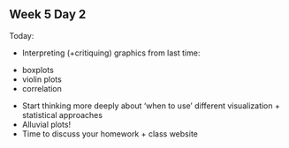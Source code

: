 ## Week 5 Day 2

Today:

- Interpreting (+critiquing) graphics from last time:
* boxplots
* violin plots
* correlation

- Start thinking more deeply about ‘when to use’ different visualization + statistical approaches
- Alluvial plots!
- Time to discuss your homework + class website 
